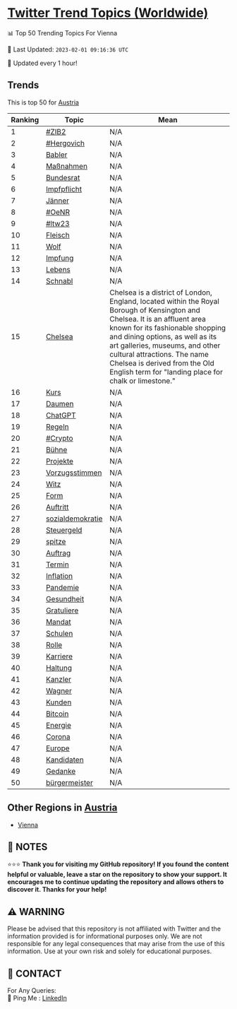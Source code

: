 [Twitter Trend Topics (Worldwide)](https://github.com/ErcinDedeoglu/Twitter-Trend-Topics)
==========


📊 Top 50 Trending Topics For Vienna

📆 Last Updated: `2023-02-01 09:16:36 UTC`

🔧 Updated every 1 hour!


## Trends

This is top 50 for [Austria](</Austria>)

| Ranking | Topic | Mean |
| ------- | ------------ | ------------ |
| 1 | [#ZIB2](http://twitter.com/search?q=%23ZIB2) | N/A |
| 2 | [#Hergovich](http://twitter.com/search?q=%23Hergovich) | N/A |
| 3 | [Babler](http://twitter.com/search?q=Babler) | N/A |
| 4 | [Maßnahmen](http://twitter.com/search?q=Ma%c3%9fnahmen) | N/A |
| 5 | [Bundesrat](http://twitter.com/search?q=Bundesrat) | N/A |
| 6 | [Impfpflicht](http://twitter.com/search?q=Impfpflicht) | N/A |
| 7 | [Jänner](http://twitter.com/search?q=J%c3%a4nner) | N/A |
| 8 | [#OeNR](http://twitter.com/search?q=%23OeNR) | N/A |
| 9 | [#ltw23](http://twitter.com/search?q=%23ltw23) | N/A |
| 10 | [Fleisch](http://twitter.com/search?q=Fleisch) | N/A |
| 11 | [Wolf](http://twitter.com/search?q=Wolf) | N/A |
| 12 | [Impfung](http://twitter.com/search?q=Impfung) | N/A |
| 13 | [Lebens](http://twitter.com/search?q=Lebens) | N/A |
| 14 | [Schnabl](http://twitter.com/search?q=Schnabl) | N/A |
| 15 | [Chelsea](http://twitter.com/search?q=Chelsea) | Chelsea is a district of London, England, located within the Royal Borough of Kensington and Chelsea. It is an affluent area known for its fashionable shopping and dining options, as well as its art galleries, museums, and other cultural attractions. The name Chelsea is derived from the Old English term for "landing place for chalk or limestone." |
| 16 | [Kurs](http://twitter.com/search?q=Kurs) | N/A |
| 17 | [Daumen](http://twitter.com/search?q=Daumen) | N/A |
| 18 | [ChatGPT](http://twitter.com/search?q=ChatGPT) | N/A |
| 19 | [Regeln](http://twitter.com/search?q=Regeln) | N/A |
| 20 | [#Crypto](http://twitter.com/search?q=%23Crypto) | N/A |
| 21 | [Bühne](http://twitter.com/search?q=B%c3%bchne) | N/A |
| 22 | [Projekte](http://twitter.com/search?q=Projekte) | N/A |
| 23 | [Vorzugsstimmen](http://twitter.com/search?q=Vorzugsstimmen) | N/A |
| 24 | [Witz](http://twitter.com/search?q=Witz) | N/A |
| 25 | [Form](http://twitter.com/search?q=Form) | N/A |
| 26 | [Auftritt](http://twitter.com/search?q=Auftritt) | N/A |
| 27 | [sozialdemokratie](http://twitter.com/search?q=sozialdemokratie) | N/A |
| 28 | [Steuergeld](http://twitter.com/search?q=Steuergeld) | N/A |
| 29 | [spitze](http://twitter.com/search?q=spitze) | N/A |
| 30 | [Auftrag](http://twitter.com/search?q=Auftrag) | N/A |
| 31 | [Termin](http://twitter.com/search?q=Termin) | N/A |
| 32 | [Inflation](http://twitter.com/search?q=Inflation) | N/A |
| 33 | [Pandemie](http://twitter.com/search?q=Pandemie) | N/A |
| 34 | [Gesundheit](http://twitter.com/search?q=Gesundheit) | N/A |
| 35 | [Gratuliere](http://twitter.com/search?q=Gratuliere) | N/A |
| 36 | [Mandat](http://twitter.com/search?q=Mandat) | N/A |
| 37 | [Schulen](http://twitter.com/search?q=Schulen) | N/A |
| 38 | [Rolle](http://twitter.com/search?q=Rolle) | N/A |
| 39 | [Karriere](http://twitter.com/search?q=Karriere) | N/A |
| 40 | [Haltung](http://twitter.com/search?q=Haltung) | N/A |
| 41 | [Kanzler](http://twitter.com/search?q=Kanzler) | N/A |
| 42 | [Wagner](http://twitter.com/search?q=Wagner) | N/A |
| 43 | [Kunden](http://twitter.com/search?q=Kunden) | N/A |
| 44 | [Bitcoin](http://twitter.com/search?q=Bitcoin) | N/A |
| 45 | [Energie](http://twitter.com/search?q=Energie) | N/A |
| 46 | [Corona](http://twitter.com/search?q=Corona) | N/A |
| 47 | [Europe](http://twitter.com/search?q=Europe) | N/A |
| 48 | [Kandidaten](http://twitter.com/search?q=Kandidaten) | N/A |
| 49 | [Gedanke](http://twitter.com/search?q=Gedanke) | N/A |
| 50 | [bürgermeister](http://twitter.com/search?q=b%c3%bcrgermeister) | N/A |



## Other Regions in [Austria](</Austria>)

* [Vienna](</Austria/Vienna.md>)



## 📝 NOTES

⭐⭐⭐ **Thank you for visiting my GitHub repository! If you found the content helpful or valuable, leave a star on the repository to show your support. It encourages me to continue updating the repository and allows others to discover it. Thanks for your help!**


## ⚠️ WARNING

Please be advised that this repository is not affiliated with Twitter and the information provided is for informational purposes only. We are not responsible for any legal consequences that may arise from the use of this information. Use at your own risk and solely for educational purposes.


## 📨 CONTACT

 For Any Queries:  
            🏓 Ping Me : [LinkedIn](https://www.linkedin.com/in/ercindedeoglu/)
